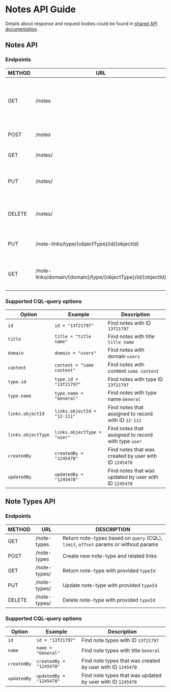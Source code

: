 # Notes API Guide

Details about response and request bodies could be found
in [shared API documentation](https://s3.amazonaws.com/foliodocs/api/mod-notes/s/notes.html).

## Notes API

### Endpoints

| METHOD | URL                                                         | DESCRIPTION                                                                     |
|--------|-------------------------------------------------------------|---------------------------------------------------------------------------------|
| GET    | /notes                                                      | Return notes based on `query` (CQL), `limit`, `offset` params or without params |
| POST   | /notes                                                      | Create new note and related links                                               |
| GET    | /notes/<noteId>                                             | Return note with provided `noteId`                                              |
| PUT    | /notes/<noteId>                                             | Update note and related links with provided `noteId`                            |     
| DELETE | /notes/<noteId>                                             | Delete note and related links with provided `noteId`                            |  
| PUT    | /note-links/type/{objectType}/id/{objectId}                 | Add or delete links to specified list of notes                                  |  
| GET    | /note-links/domain/{domain}/type/{objectType}/id/{objectId} | Return a list of notes by `search`, `noteType`, `status`                        |  

### Supported CQL-query options

| Option             | Example                     | Description                                           |
|--------------------|-----------------------------|-------------------------------------------------------|
| `id`               | `id = "13f21797"`           | Find notes with ID `13f21797`                         |
| `title`            | `title = "title name"`      | Find notes with title `title name`                    |
| `domain`           | `domain = "users"`          | Find notes with domain `users`                        |
| `content`          | `content = "some content"`  | Find notes with content `some content`                |
| `type.id`          | `type.id = "13f21797"`      | Find notes with type ID `13f21797`                    |
| `type.name`        | `type.name = "General"`     | Find notes with type name `General`                   |
| `links.objectId`   | `links.objectId = "12-111"` | Find notes that assigned to record with ID `12-111`   |
| `links.objectType` | `links.objectType = "user"` | Find notes that assigned to record with type `user`   |
| `createdBy`        | `createdBy = "1245478"`     | Find notes that was created by user with ID `1245478` |
| `updatedBy`        | `updatedBy = "1245478"`     | Find notes that was updated by user with ID `1245478` |

## Note Types API

### Endpoints

| METHOD | URL                  | DESCRIPTION                                                                          |
|--------|----------------------|--------------------------------------------------------------------------------------|
| GET    | /note-types          | Return note-types based on `query` (CQL), `limit`, `offset` params or without params |
| POST   | /note-types          | Create new note-type and related links                                               |
| GET    | /note-types/<typeId> | Return note-type with provided `typeId`                                              |
| PUT    | /note-types/<typeId> | Update note-type with provided `typeId`                                              |     
| DELETE | /note-types/<typeId> | Delete note-type with provided `typeId`                                              |

### Supported CQL-query options

| Option      | Example                 | Description                                                |
|-------------|-------------------------|------------------------------------------------------------|
| `id`        | `id = "13f21797"`       | Find note types with ID `13f21797`                         |
| `name`      | `name = "General"`      | Find note types with title `General`                       |
| `createdBy` | `createdBy = "1245478"` | Find note types that was created by user with ID `1245478` |
| `updatedBy` | `updatedBy = "1245478"` | Find note types that was updated by user with ID `1245478` |
